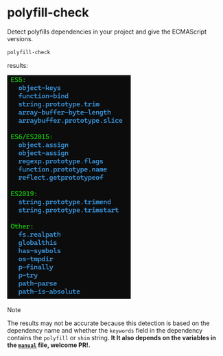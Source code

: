 # polyfill-check

Detect polyfills dependencies in your project and give the ECMAScript versions.

```bash
polyfill-check
```

results:

![view](/assets/view.webp)

> [!NOTE]
> The results may not be accurate because this detection is based on the dependency name and whether the `keywords` field in the dependency contains the `polyfill` or `shim` string. **It It also depends on the variables in the [`manual`]('/src/manual.ts') file, welcome PR!.**
